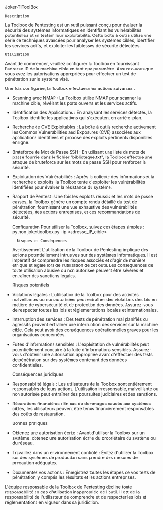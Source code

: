 Joker-TIToolBox


    Description
La Toolbox de Pentesting est un outil puissant conçu pour évaluer la sécurité des systèmes informatiques en identifiant les vulnérabilités potentielles et en testant leur exploitabilité. Cette boîte à outils utilise une série de techniques avancées pour analyser les systèmes cibles, identifier les services actifs, et exploiter les faiblesses de sécurité détectées.

    Utilisation
Avant de commencer, veuillez configurer la Toolbox en fournissant l'adresse IP de la machine cible en tant que paramètre. Assurez-vous que vous avez les autorisations appropriées pour effectuer un test de pénétration sur le système visé.

Une fois configurée, la Toolbox effectuera les actions suivantes :

- Scanning avec NMAP : La Toolbox utilise NMAP pour scanner la machine cible, révélant les ports ouverts et les services actifs.

- Identification des Applications : En analysant les services détectés, la Toolbox identifie les applications qui s'exécutent en arrière-plan.

- Recherche de CVE Exploitables : La boîte à outils recherche activement les Common Vulnerabilities and Exposures (CVE) associées aux applications identifiées et propose des exploits pertinents disponibles en ligne.

- Bruteforce de Mot de Passe SSH : En utilisant une liste de mots de passe fournie dans le fichier "biblioteque.txt", la Toolbox effectue une attaque de bruteforce sur les mots de passe SSH pour renforcer la sécurité.

- Exploitation des Vulnérabilités : Après la collecte des informations et la recherche d'exploits, la Toolbox tente d'exploiter les vulnérabilités identifiées pour évaluer la résistance du système.

- Rapport de Pentest : Une fois les exploits réussis et les mots de passe cassés, la Toolbox génère un compte rendu détaillé du test de pénétration, fournissant une vue exhaustive des vulnérabilités détectées, des actions entreprises, et des recommandations de sécurité.

    Configuration
Pour utiliser la Toolbox, suivez ces étapes simples :
python jokertioolbox.py -ip <adresse_IP_cible>

        Risques et Conséquences

    Avertissement
L'utilisation de la Toolbox de Pentesting implique des actions potentiellement intrusives sur des systèmes informatiques. Il est impératif de comprendre les risques associés et d'agir de manière éthique et légale lors de l'utilisation de cet outil. Les conséquences de toute utilisation abusive ou non autorisée peuvent être sévères et entraîner des sanctions légales.

    Risques potentiels
- Violations légales : L'utilisation de la Toolbox pour des activités malveillantes ou non autorisées peut entraîner des violations des lois en matière de cybersécurité et de protection des données. Assurez-vous de respecter toutes les lois et réglementations locales et internationales.

- Interruption des services : Des tests de pénétration mal planifiés ou agressifs peuvent entraîner une interruption des services sur la machine cible. Cela peut avoir des conséquences opérationnelles graves pour les organisations concernées.

- Fuites d'informations sensibles : L'exploitation de vulnérabilités peut potentiellement conduire à la fuite d'informations sensibles. Assurez-vous d'obtenir une autorisation appropriée avant d'effectuer des tests de pénétration sur des systèmes contenant des données confidentielles.

    Conséquences juridiques
- Responsabilité légale : Les utilisateurs de la Toolbox sont entièrement responsables de leurs actions. L'utilisation irresponsable, malveillante ou non autorisée peut entraîner des poursuites judiciaires et des sanctions.

- Réparations financières : En cas de dommages causés aux systèmes cibles, les utilisateurs peuvent être tenus financièrement responsables des coûts de restauration.

    Bonnes pratiques
- Obtenez une autorisation écrite : Avant d'utiliser la Toolbox sur un système, obtenez une autorisation écrite du propriétaire du système ou du réseau.

- Travaillez dans un environnement contrôlé : Évitez d'utiliser la Toolbox sur des systèmes de production sans prendre des mesures de précaution adéquates.

- Documentez vos actions : Enregistrez toutes les étapes de vos tests de pénétration, y compris les résultats et les actions entreprises.

L'équipe responsable de la Toolbox de Pentesting décline toute responsabilité en cas d'utilisation inappropriée de l'outil. Il est de la responsabilité de l'utilisateur de comprendre et de respecter les lois et réglementations en vigueur dans sa juridiction.


